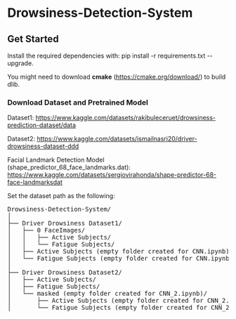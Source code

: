 # Drowsiness-Detection-System

## Get Started

Install the required dependencies with: pip install -r requirements.txt --upgrade.

You might need to download **cmake** (https://cmake.org/download/) to build dlib.

### Download Dataset and Pretrained Model

Dataset1: https://www.kaggle.com/datasets/rakibuleceruet/drowsiness-prediction-dataset/data

Dataset2: https://www.kaggle.com/datasets/ismailnasri20/driver-drowsiness-dataset-ddd

Facial Landmark Detection Model (shape_predictor_68_face_landmarks.dat): https://www.kaggle.com/datasets/sergiovirahonda/shape-predictor-68-face-landmarksdat

Set the dataset path as the following:
<pre>
Drowsiness-Detection-System/
│
├── Driver Drowsiness Dataset1/
│   ├── 0 FaceImages/
│   │   ├── Active Subjects/
│   │   └── Fatigue Subjects/
│   ├── Active Subjects (empty folder created for CNN.ipynb)/
│   └── Fatigue Subjects (empty folder created for CNN.ipynb)/
│
├── Driver Drowsiness Dataset2/
│   ├── Active Subjects/
│   ├── Fatigue Subjects/
│   └── masked (empty folder created for CNN_2.ipynb)/
│       ├── Active Subjects (empty folder created for CNN_2.ipynb)/
│       └── Fatigue Subjects (empty folder created for CNN_2.ipynb)/
<pre>
